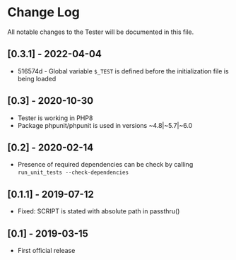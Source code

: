 Change Log
==========

All notable changes to the Tester will be documented in this file.

[0.3.1] - 2022-04-04
--------------------

* 516574d - Global variable `$_TEST` is defined before the initialization file is being loaded

[0.3] - 2020-10-30
------------------

- Tester is working in PHP8
- Package phpunit/phpunit is used in versions ~4.8|~5.7|~6.0

[0.2] - 2020-02-14
------------------

- Presence of required dependencies can be check by calling ```run_unit_tests --check-dependencies```

[0.1.1] - 2019-07-12
--------------------

- Fixed: SCRIPT is stated with absolute path in passthru()

[0.1] - 2019-03-15
------------------

- First official release
